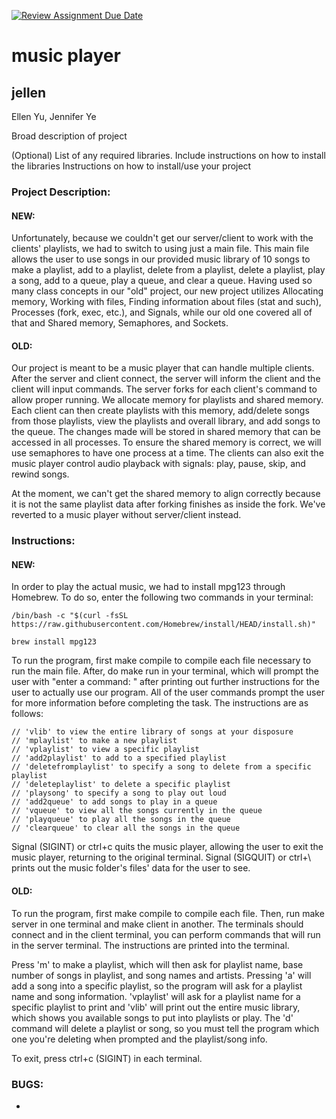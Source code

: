 [![Review Assignment Due Date](https://classroom.github.com/assets/deadline-readme-button-24ddc0f5d75046c5622901739e7c5dd533143b0c8e959d652212380cedb1ea36.svg)](https://classroom.github.com/a/SQs7pKlr)
# music player

## jellen

Ellen Yu, Jennifer Ye

Broad description of project

(Optional) List of any required libraries. Include instructions on how to install the libraries
Instructions on how to install/use your project
       
### Project Description:

#### NEW: 
Unfortunately, because we couldn't get our server/client to work with the clients' playlists, we had to switch to using just a main file. This main file allows the user to use songs in our provided music library of 10 songs to make a playlist, add to a playlist, delete from a playlist, delete a playlist, play a song, add to a queue, play a queue, and clear a queue. Having used so many class concepts in our "old" project, our new project utilizes Allocating memory, Working with files, Finding information about files (stat and such), Processes (fork, exec, etc.), and Signals, while our old one covered all of that and Shared memory, Semaphores, and Sockets. 

#### OLD: 
Our project is meant to be a music player that can handle multiple clients. After the server and client connect, the server will inform the client and the client will input commands. The server forks for each client's command to allow proper running. We allocate memory for playlists and shared memory. Each client can then create playlists with this memory, add/delete songs from those playlists, view the playlists and overall library, and add songs to the queue. The changes made will be stored in shared memory that can be accessed in all processes. To ensure the shared memory is correct, we will use semaphores to have one process at a time. The clients can also exit the music player control audio playback with signals: play, pause, skip, and rewind songs. 

At the moment, we can't get the shared memory to align correctly because it is not the same playlist data after forking finishes as inside the fork. We've reverted to a music player without server/client instead. 
  
### Instructions:

#### NEW: 
In order to play the actual music, we had to install mpg123 through Homebrew. To do so, enter the following two commands in your terminal:
```
/bin/bash -c "$(curl -fsSL https://raw.githubusercontent.com/Homebrew/install/HEAD/install.sh)"

brew install mpg123
```

To run the program, first make compile to compile each file necessary to run the main file. After, do make run in your terminal, which will prompt the user with "enter a command: " after printing out further instructions for the user to actually use our program. All of the user commands prompt the user for more information before completing the task. The instructions are as follows: 

    // 'vlib' to view the entire library of songs at your disposure
    // 'mplaylist' to make a new playlist
    // 'vplaylist' to view a specific playlist
    // 'add2playlist' to add to a specified playlist
    // 'deletefromplaylist' to specify a song to delete from a specific playlist
    // 'deleteplaylist' to delete a specific playlist
    // 'playsong' to specify a song to play out loud
    // 'add2queue' to add songs to play in a queue
    // 'vqueue' to view all the songs currently in the queue
    // 'playqueue' to play all the songs in the queue
    // 'clearqueue' to clear all the songs in the queue

Signal (SIGINT) or ctrl+c quits the music player, allowing the user to exit the music player, returning to the original terminal. Signal (SIGQUIT) or ctrl+\ prints out the music folder's files' data for the user to see. 

#### OLD: 
To run the program, first make compile to compile each file. Then, run make server in one terminal and make client in another. The terminals should connect and in the client terminal, you can perform commands that will run in the server terminal. The instructions are printed into the terminal. 

Press 'm' to make a playlist, which will then ask for playlist name, base number of songs in playlist, and song names and artists. Pressing 'a' will add a song into a specific playlist, so the program will ask for a playlist name and song information. 'vplaylist' will ask for a playlist name for a specific playlist to print and 'vlib' will print out the entire music library, which shows you available songs to put into playlists or play. The 'd' command will delete a playlist or song, so you must tell the program which one you're deleting when prompted and the playlist/song info. 

To exit, press ctrl+c (SIGINT) in each terminal.

### BUGS:
- 